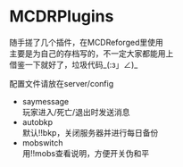 MCDRPlugins
============
随手搓了几个插件，在MCDReforged里使用  
主要是为自己的存档写的，不一定大家都能用上  
借鉴一下就好了，垃圾代码_(:з」∠)_  
  
配置文件请放在server/config

- saymessage  
玩家进入/死亡/退出时发送消息
- autobkp  
默认!!bkp，关闭服务器并进行每日备份
- mobswitch  
用!!mobs查看说明，方便开关伪和平

